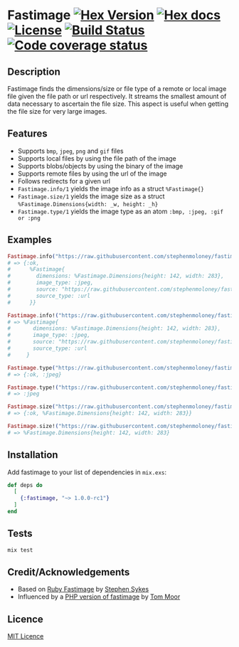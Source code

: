 # Fastimage [![Hex Version](http://img.shields.io/hexpm/v/fastimage.svg?style=flat-square)](https://hex.pm/packages/fastimage) [![Hex docs](http://img.shields.io/badge/hex.pm-docs-green.svg?style=flat-square)](https://hexdocs.pm/fastimage) [![License](https://img.shields.io/hexpm/l/fastimage.svg?style=flat-square)](https://github.com/stephenmoloney/fastimage/blob/master/LICENSE.md) [![Build Status](https://travis-ci.org/stephenmoloney/fastimage.svg)](https://travis-ci.org/stephenmoloney/fastimage) [![Code coverage status](https://coveralls.io/repos/github/stephenmoloney/fastimage/badge.svg?branch=master)](https://coveralls.io/github/stephenmoloney/fastimage?branch=master)

## Description

Fastimage finds the dimensions/size or file type of a remote or local image file given the file path or url respectively.
It streams the smallest amount of data necessary to ascertain the file size. This aspect is useful when getting the
file size for very large images.

## Features

- Supports `bmp`, `jpeg`, `png` and `gif` files
- Supports local files by using the file path of the image
- Supports blobs/objects by using the binary of the image
- Supports remote files by using the url of the image
- Follows redirects for a given url
- `Fastimage.info/1` yields the image info as a struct `%Fastimage{}`
- `Fastimage.size/1` yields the image size as a struct `%Fastimage.Dimensions{width: _w, height: _h}`
- `Fastimage.type/1` yields the image type as an atom `:bmp, :jpeg, :gif or :png`

## Examples

```elixir
Fastimage.info("https://raw.githubusercontent.com/stephenmoloney/fastimage/master/priv/test.jpg")
# => {:ok,
#      %Fastimage{
#        dimensions: %Fastimage.Dimensions{height: 142, width: 283},
#        image_type: :jpeg,
#        source: "https://raw.githubusercontent.com/stephenmoloney/fastimage/master/priv/test.jpg",
#        source_type: :url
#      }}

Fastimage.info!("https://raw.githubusercontent.com/stephenmoloney/fastimage/master/priv/test.jpg")
# => %Fastimage{
#       dimensions: %Fastimage.Dimensions{height: 142, width: 283},
#       image_type: :jpeg,
#       source: "https://raw.githubusercontent.com/stephenmoloney/fastimage/master/priv/test.jpg",
#       source_type: :url
#     }

Fastimage.type("https://raw.githubusercontent.com/stephenmoloney/fastimage/master/priv/test.jpg")
# => {:ok, :jpeg}

Fastimage.type!("https://raw.githubusercontent.com/stephenmoloney/fastimage/master/priv/test.jpg")
# => :jpeg

Fastimage.size("https://raw.githubusercontent.com/stephenmoloney/fastimage/master/priv/test.jpg")
# => {:ok, %Fastimage.Dimensions{height: 142, width: 283}}

Fastimage.size!("https://raw.githubusercontent.com/stephenmoloney/fastimage/master/priv/test.jpg")
# => %Fastimage.Dimensions{height: 142, width: 283}
```

## Installation

Add fastimage to your list of dependencies in `mix.exs`:

```elixir
def deps do
  [
    {:fastimage, "~> 1.0.0-rc1"}
  ]
end
```

## Tests

```elixir
mix test
```

## Credit/Acknowledgements

- Based on [Ruby Fastimage](https://github.com/sdsykes/fastimage) by [Stephen Sykes](https://github.com/sdsykes)
- Influenced by a [PHP version of fastimage](https://github.com/tommoor/fastimage) by [Tom Moor](https://github.com/tommoor)


## Licence

[MIT Licence](LICENCE.md)